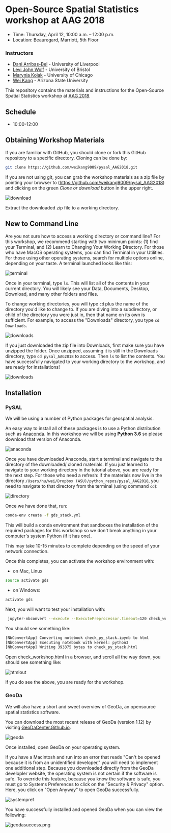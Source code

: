 # Open-Source Spatial Statistics workshop at AAG 2018

* Time: Thursday, April 12, 10:00 a.m. – 12:00 p.m.
* Location: Beauregard, Marriott, 5th Floor

### Instructors

- [Dani Arribas-Bel](http://darribas.org/) -  University of Liverpool
- [Levi John Wolf](http://www.bristol.ac.uk/geography/people/levi-j-wolf/overview.html) - University of Bristol
- [Marynia Kolak](https://marynia.me/) - University of Chicago
- [Wei Kang](http://spatial.ucr.edu/peopleKang.html) - Arizona State University


This repository contains the materials and instructions for the Open-Source Spatial Statistics workshop at [AAG 2018](https://annualmeeting.aag.org/AAGAnnualMeeting/Register_To_Attend/Event_Display.aspx?EventKey=AM2018).


## Schedule

* 10:00-12:00

## Obtaining Workshop Materials

If you are familiar with GitHub, you should clone or fork this GitHub repository to a specific directory. Cloning can be done by:

```bash
git clone https://github.com/weikang9009/pysal_AAG2018.git
```

If you are not using git, you can grab the workshop materials as a zip file by pointing your browser to (https://github.com/weikang9009/pysal_AAG2018) and clicking on the green *Clone or download* button in the upper right.

![download](figs/download.png)

Extract the downloaded zip file to a working directory.

## New to Command Line

Are you not sure how to access a working directory or command line? For this workshop, we recommend starting with two minimum points: (1) find your Terminal, and (2) Learn to Changing Your Working Directory. For those who have MacOS operating systems, you can find Terminal in your Utilities. For those using other operating systems, search for multiple options online, depending on your taste. A terminal launched looks like this:

![terminal](figs/terminal.png)

Once in your terminal, type ```ls```. This will list all of the contents in your current directory. You will likely see your Data, Documents, Desktop, Download, and many other folders and files. 

To change working directories, you will type ```cd``` plus the name of the directory you'd like to change to. If you are diving into a subdirectory, or child of the directory you were just in, then that name on its own is sufficient. For example, to access the "Downloads" directory, you type ```cd Downloads```.

![downloads](figs/downloads.png)

If you just downloaded the zip file into Downloads, first make sure you have unzipped the folder. Once unzipped, assuming it is still in the Downloads directory, type ```cd pysal_AAG2018``` to access. Then ```ls``` to list the contents. You have successfully navigated to your working directory to the workshop, and are ready for installations!

![downloads](figs/workingdir.png)


## Installation

### PySAL

We will be using a number of Python packages for geospatial analysis.

An easy way to install all of these packages is to use a Python distribution such as [Anaconda](https://www.anaconda.com/download/#macos). In this workshop we will be using **Python 3.6** so please download that version of Anaconda.

![anaconda](figs/anaconda.png)

Once you have downloaded Anaconda, start a terminal and navigate to the directory of the downloaded/ cloned materials. If you just learned to navigate to your working directory in the tutorial above, you are ready for the next step. For those who need a refresh: if the materials now live in the directory ```/Users/hu/wei/Dropbox (ASU)/python_repos/pysal_AAG2018```, you need to navigate to that directory from the terminal (using command ```cd```):

![directory](figs/directory.png)

Once we have done that, run:

```bash
conda-env create -f gds_stack.yml
```

This will build a conda environment that sandboxes the installation of the required packages for this workshop so we don't break anything in your computer's system Python (if it has one).

This may take 10-15 minutes to complete depending on the speed of your network connection.

Once this completes, you can activate the workshop environment with:

* on Mac, Linux
```bash
source activate gds
```
* on Windows:
```bash
activate gds
```

Next, you will want to test your installation with:
```bash
 jupyter-nbconvert --execute --ExecutePreprocessor.timeout=120 check_workshop.ipynb
```

You should see something like:
```bash
[NbConvertApp] Converting notebook check_py_stack.ipynb to html
[NbConvertApp] Executing notebook with kernel: python3
[NbConvertApp] Writing 393375 bytes to check_py_stack.html
```

Open check_workshop.html in a browser, and scroll all the way down, you should see something like:

![htmlout](figs/htmlout.png)

If you do see the above, you are ready for the workshop.

### GeoDa

We will also have a short and sweet overview of GeoDa, an opensource spatial statistics software. 

You can download the most recent release of GeoDa (version 1.12) by visiting [GeoDaCenter.Github.io](https://geodacenter.github.io/download.html). 

![geoda](figs/geoda.png)

Once installed, open GeoDa on your operating system. 

If you have a Macintosh and run into an error that reads "Can't be opened because it is from an unidentified developer," you will need to implement one additional step. Because you downloaded directly from the GeoDa developler website, the operating system is not certain if the software is safe. To override this feature, because you know the software is safe, you must go to Systems Preferences to click on the "Security & Privacy" option. Here, you click on "Open Anyway" to open GeoDa successfully. 

![systempref](figs/systempref.png)

You have successfully installed and opened GeoDa when you can view the following:

![geodasuccess.png](figs/geodasuccess.png)